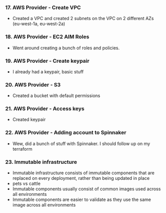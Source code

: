 ### 17. AWS Provider - Create VPC
- Created a VPC and created 2 subnets on the VPC on 2 different AZs (eu-west-1a, eu-west-2a)

### 18. AWS Provider - EC2 AIM Roles
- Went around creating a bunch of roles and policies. 

### 19. AWS Provider - Create keypair
- I already had a keypair, basic stuff

### 20. AWS Provider - S3
- Created a bucket with default permissions

### 21. AWS Provider - Access keys
- Created keypair

### 22. AWS Provider - Adding account to Spinnaker
- Wew, did a bunch of stuff with Spinnaker. I should follow up on my terraform

### 23. Immutable infrastructure
- Immutable infrastructure consists of immutable components that are replaced on every deployment, rather than being updated in place
- pets vs cattle
- Immutable components usually consist of common images used across all environments
- Immutable components are easier to validate as they use the same image across all environments

